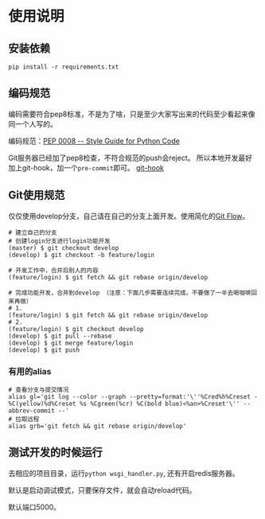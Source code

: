# 使用说明



## 安装依赖
```
pip install -r requirements.txt
```


## 编码规范
编码需要符合pep8标准，不是为了啥，只是至少大家写出来的代码至少看起来像同一个人写的。

编码规范：[PEP 0008 -- Style Guide for Python Code](https://www.python.org/dev/peps/pep-0008/)

Git服务器已经加了pep8检查，不符合规范的push会reject。
所以本地开发最好加上git-hook，加一个`pre-commit`即可。 [git-hook](https://github.com/cedricporter/pep8-git-hook)


## Git使用规范

仅仅使用develop分支，自己请在自己的分支上面开发。使用简化的[Git Flow](https://ihower.tw/blog/archives/5140)。

```
# 建立自己的分支
# 创建login分支进行login功能开发
(master) $ git checkout develop
(develop) $ git checkout -b feature/login

# 开发工作中，合并后别人的内容
(feature/login) $ git fetch && git rebase origin/develop

# 完成功能开发，合并到develop （注意：下面几步需要连续完成。不要做了一半去喝咖啡回来再做）
# 1.
(feature/login) $ git fetch && git rebase origin/develop
# 2.
(feature/login) $ git checkout develop
(develop) $ git pull --rebase
(develop) $ git merge feature/login
(develop) $ git push
```

### 有用的alias
```
# 查看分支与提交情况
alias gl='git log --color --graph --pretty=format:'\''%Cred%h%Creset -%C(yellow)%d%Creset %s %Cgreen(%cr) %C(bold blue)<%an>%Creset'\'' --abbrev-commit --'
# 拉取远程
alias grb='git fetch && git rebase origin/develop'
```

## 测试开发的时候运行
去相应的项目目录，运行`python wsgi_handler.py`, 还有开启redis服务器。

默认是启动调试模式，只要保存文件，就会自动reload代码。

默认端口5000。
